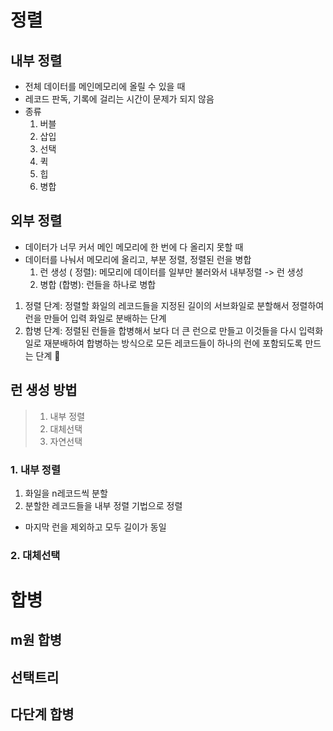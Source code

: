 # 정렬
## 내부 정렬
- 전체 데이터를 메인메모리에 올릴 수 있을 때
- 레코드 판독, 기록에 걸리는 시간이 문제가 되지 않음
- 종류 
	1. 버블 
	2. 삽입
	3. 선택
	4. 퀵
	5. 힙
	6. 병합

## 외부 정렬
- 데이터가 너무 커서 메인 메모리에 한 번에 다 올리지 못할 때 
- 데이터를 나눠서 메모리에 올리고, 부분 정렬, 정렬된 런을 병합 
	1. 런 생성 ( 정렬): 메모리에 데이터를 일부만 불러와서 내부정렬 -> 런 생성
	2. 병합 (합병): 런들을 하나로 병합


1. 정렬 단계: 정렬할 화일의 레코드들을 지정된 길이의 서브화일로 분할해서 정렬하여 런을 만들어 입력 화일로 분배하는 단계
2. 합병 단계: 정렬된 런들을 합병해서 보다 더 큰 런으로 만들고 이것들을 다시 입력화일로 재분배하여 합병하는 방식으로 모든 레코드들이 하나의 런에 포함되도록 만드는 단계

## 런 생성 방법
> 1. 내부 정렬
> 2. 대체선택
> 3. 자연선택

### 1. 내부 정렬
1. 화일을 n레코드씩 분할
2. 분할한 레코드들을 내부 정렬 기법으로 정렬
- 마지막 런을 제외하고 모두 길이가 동일 

### 2. 대체선택


# 합병
## m원 합병

## 선택트리
## 다단계 합병